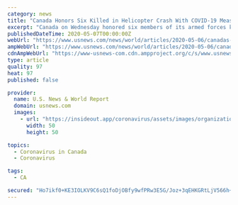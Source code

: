 ```yaml
---
category: news
title: "Canada Honors Six Killed in Helicopter Crash With COVID-19 Measures in Place"
excerpt: "Canada on Wednesday honored six members of its armed forces killed last week in a helicopter crash in a ceremony where the prime minister and military officials donned black cloth masks and practiced physical distancing because of the coronavirus."
publishedDateTime: 2020-05-07T00:00:00Z
webUrl: "https://www.usnews.com/news/world/articles/2020-05-06/canadas-to-honor-six-killed-in-helicopter-crash-with-covid-19-measures-in-place"
ampWebUrl: "https://www.usnews.com/news/world/articles/2020-05-06/canadas-to-honor-six-killed-in-helicopter-crash-with-covid-19-measures-in-place?context=amp"
cdnAmpWebUrl: "https://www-usnews-com.cdn.ampproject.org/c/s/www.usnews.com/news/world/articles/2020-05-06/canadas-to-honor-six-killed-in-helicopter-crash-with-covid-19-measures-in-place?context=amp"
type: article
quality: 97
heat: 97
published: false

provider:
  name: U.S. News & World Report
  domain: usnews.com
  images:
    - url: "https://insideout.app/coronavirus/assets/images/organizations/usnews.com-50x50.jpg"
      width: 50
      height: 50

topics:
  - Coronavirus in Canada
  - Coronavirus

tags:
  - CA

secured: "Ho7ikf0+KE3IOLKV9C6sQ1foDjOBfy9wfPRw3E5G/Joz+3qEHKGRtLjV566h+rM8/ZTqCh/MYnbt/70f2Tn3jKvU/55mySGFH5V0rSPfM726SPwV07jDRRrHYm9mogV1AKKoga/7Oq10coG5FGOGmQlj0Y3ZwzhCyO30bq76xmHtuJ/xvpx6mrtficO+Y76q5gAlKwmXz+xoUD1Zod+s365mS2Ufwbe6YY1jYLSwp2nZfU0wRi0u/drVMwlAPth0YcvLp4Jp/Xk3dqsR3OLgmGJ/UplUtsxK9u4I8fBERZhPfa37YtD9piz/eZ+lkuH2Y/DikRB/VQQXueDMN0gUqewBXaSY1b4N1uobL3M9EKs7RG5BvjbTN08gvpKDho/Ol/Nw61dI8jXgdbcJTI10OVmmY3qUnODpe9WY5Picr26n+bBg+NITP9fqAEhhjVangYKpd8+d+eQjZiWKVEqwTc2otrQQxScZdr+yge5nFxo=;axEKsz9hKeqVy5NQjCWOMw=="
---
```


